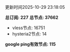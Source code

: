 更新时间2025-10-29 23:18:05

**总订阅: 227**
**总节点: 37662**
- vless节点: 16751
- hysteria2节点: 14

**google ping有效节点: 115**
